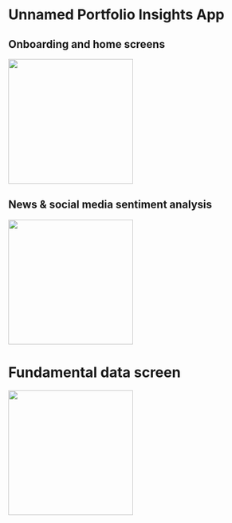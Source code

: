 # Unnamed Portfolio Insights App


## Onboarding and home screens
<img src="https://user-images.githubusercontent.com/70722459/197076962-59af9279-91b5-46c8-9612-5f4ae60fc271.gif" width="250" />

## News & social media sentiment analysis 
<img src="https://user-images.githubusercontent.com/70722459/197077401-02817dd0-53e9-4739-b99c-c7e681fc1785.gif" width="250" />

# Fundamental data screen
<img src="https://user-images.githubusercontent.com/70722459/197077759-d71cc892-96c8-4a55-a3dd-df6dd5c01988.gif" width="250" />
